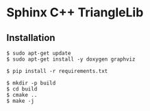 # Sphinx C++ TriangleLib




## Installation

```
$ sudo apt-get update
$ sudo apt-get install -y doxygen graphviz
```


```
$ pip install -r requirements.txt
```

```
$ mkdir -p build
$ cd build
$ cmake ..
$ make -j
```


